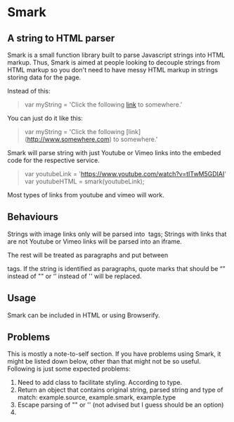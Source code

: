 # Smark
## A string to HTML parser

Smark is a small function library built to parse Javascript strings into HTML markup. Thus, Smark is aimed at people looking to decouple strings from HTML markup so you don't need to have messy HTML markup in strings storing data for the page.

Instead of this:

> var myString = 'Click the following <a href="http://www.somewhere.com">link</a> to somewhere.'

You can just do it like this:

> var myString = 'Click the following \[link\] (http://www.somewhere.com) to somewhere.'

Smark will parse string with just Youtube or Vimeo links into the embeded code for the respective service.

> var youtubeLink = 'https://www.youtube.com/watch?v=tITwM5GDIAI'
> var youtubeHTML = smark(youtubeLink);

Most types of links from youtube and vimeo will work.

## Behaviours

Strings with image links only will be parsed into <img> tags;
Strings with links that are not Youtube or Vimeo links will be parsed into an iframe.

The rest will be treated as paragraphs and put between <p> tags. If the string is identified as paragraphs, quote marks that should be “” instead of "" or ‘’ instead of '' will be replaced.

## Usage

Smark can be included in HTML or using Browserify.


## Problems

This is mostly a note-to-self section. If you have problems using Smark, it might be listed down below, other than that might not be so useful. Following is just some expected problems:

1. Need to add class to facilitate styling. According to type.
1. Return an object that contains original string, parsed string and type of match: example.source, example.smark, example.type
1. Escape parsing of "" or '' (not advised but I guess should be an option)
1. 